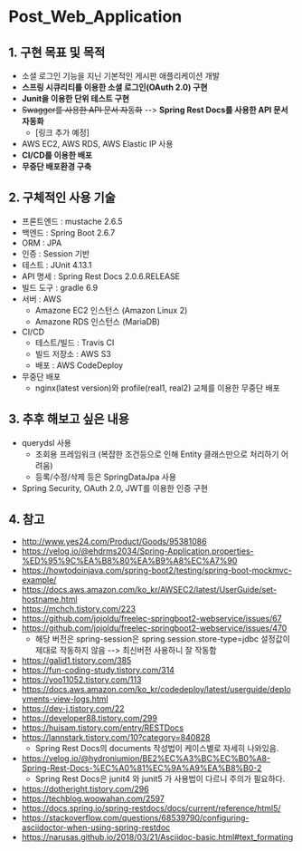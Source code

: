 # Post_Web_Application

## 1. 구현 목표 및 목적
* 소셜 로그인 기능을 지닌 기본적인 게시판 애플리케이션 개발
* **스프링 시큐리티를 이용한 소셜 로그인(OAuth 2.0) 구현**
* **Junit을 이용한 단위 테스트 구현**
* ~~Swagger를 사용한 API 문서 자동화~~ --> **Spring Rest Docs를 사용한 API 문서 자동화**
  * [링크 추가 예정]
* AWS EC2, AWS RDS, AWS Elastic IP 사용
* **CI/CD를 이용한 배포**
* **무중단 배포환경 구축**

## 2. 구체적인 사용 기술
- 프론트엔드 : mustache 2.6.5
- 백엔드 : Spring Boot 2.6.7
- ORM : JPA
- 인증 : Session 기반
- 테스트 : JUnit 4.13.1
- API 명세 : Spring Rest Docs 2.0.6.RELEASE
- 빌드 도구 : gradle 6.9
- 서버 : AWS
  - Amazone EC2 인스턴스 (Amazon Linux 2)
  - Amazone RDS 인스턴스 (MariaDB)
- CI/CD
  - 테스트/빌드 : Travis CI
  - 빌드 저장소 : AWS S3
  - 배포 : AWS CodeDeploy
- 무중단 배포
  - nginx(latest version)와 profile(real1, real2) 교체를 이용한 무중단 배포

## 3. 추후 해보고 싶은 내용
 - querydsl 사용 
   - 조회용 프레임워크 (복잡한 조건등으로 인해 Entity 클래스만으로 처리하기 어려움)
   - 등록/수정/삭제 등은 SpringDataJpa 사용
 - Spring Security, OAuth 2.0, JWT를 이용한 인증 구현

## 4. 참고
- http://www.yes24.com/Product/Goods/95381086
- https://velog.io/@ehdrms2034/Spring-Application.properties-%ED%95%9C%EA%B8%80%EA%B9%A8%EC%A7%90
- https://howtodoinjava.com/spring-boot2/testing/spring-boot-mockmvc-example/
- https://docs.aws.amazon.com/ko_kr/AWSEC2/latest/UserGuide/set-hostname.html
- https://mchch.tistory.com/223
- https://github.com/jojoldu/freelec-springboot2-webservice/issues/67
- https://github.com/jojoldu/freelec-springboot2-webservice/issues/470
  - 해당 버전은 spring-session은 spring.session.store-type=jdbc 설정값이 제대로 작동하지 않음 --> 최신버전 사용하니 잘 작동함
- https://galid1.tistory.com/385
- https://fun-coding-study.tistory.com/314
- https://yoo11052.tistory.com/113
- https://docs.aws.amazon.com/ko_kr/codedeploy/latest/userguide/deployments-view-logs.html
- https://dev-j.tistory.com/22
- https://developer88.tistory.com/299
- https://huisam.tistory.com/entry/RESTDocs
- https://lannstark.tistory.com/10?category=840828
  - Spring Rest Docs의 documents 작성법이 케이스별로 자세히 나와있음.
- https://velog.io/@hydroniumion/BE2%EC%A3%BC%EC%B0%A8-Spring-Rest-Docs-%EC%A0%81%EC%9A%A9%EA%B8%B0-2
  - Spring Rest Docs은 junit4 와 junit5 가 사용법이 다르니 주의가 필요하다.
- https://dotheright.tistory.com/296
- https://techblog.woowahan.com/2597
- https://docs.spring.io/spring-restdocs/docs/current/reference/html5/
- https://stackoverflow.com/questions/68539790/configuring-asciidoctor-when-using-spring-restdoc
- https://narusas.github.io/2018/03/21/Asciidoc-basic.html#text_formating